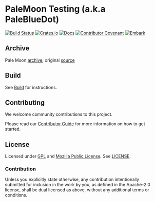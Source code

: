 # PaleMoon Testing (a.k.a PaleBlueDot)

<!--- FIXME: Update crate and repo names here! --->
[![Build Status](https://travis-ci.com/EmbarkStudios/tame-oauth.svg?branch=master)](https://travis-ci.com/EmbarkStudios/tame-oauth)
[![Crates.io](https://img.shields.io/crates/v/tame-oauth.svg)](https://crates.io/crates/tame-oauth)
[![Docs](https://docs.rs/tame-oauth/badge.svg)](https://docs.rs/tame-oauth)
[![Contributor Covenant](https://img.shields.io/badge/contributor%20covenant-v1.4%20adopted-ff69b4.svg)](CODE_OF_CONDUCT.md)
[![Embark](https://img.shields.io/badge/embark-open%20source-blueviolet.svg)](https://github.com/EmbarkStudios)

## Archive

Pale Moon [archive](http://archive.palemoon.org/), original [source](http://archive.palemoon.org/source/)

## Build

See [Build](Build.md) for instructions.

## Contributing

We welcome community contributions to this project.

Please read our [Contributor Guide](CONTRIBUTING.md) for more information on how to get started.

## License

Licensed under [GPL](https://www.gnu.org/licenses/gpl-3.0.html) and [Mozilla Public License](https://www.mozilla.org/en-US/MPL/2.0/). See [LICENSE](LICENSE).

### Contribution

Unless you explicitly state otherwise, any contribution intentionally submitted for inclusion in the work by you, as defined in the Apache-2.0 license, shall be dual licensed as above, without any additional terms or conditions.
